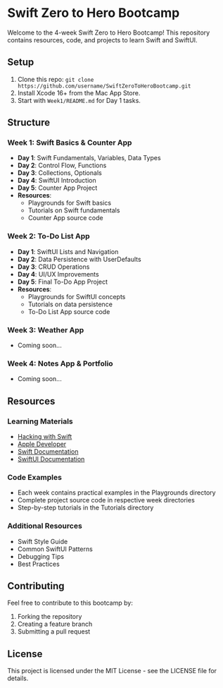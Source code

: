 # Swift Zero to Hero Bootcamp

Welcome to the 4-week Swift Zero to Hero Bootcamp! This repository contains resources, code, and projects to learn Swift and SwiftUI.

## Setup
1. Clone this repo: `git clone https://github.com/username/SwiftZeroToHeroBootcamp.git`
2. Install Xcode 16+ from the Mac App Store.
3. Start with `Week1/README.md` for Day 1 tasks.

## Structure
### Week 1: Swift Basics & Counter App
- **Day 1**: Swift Fundamentals, Variables, Data Types
- **Day 2**: Control Flow, Functions
- **Day 3**: Collections, Optionals
- **Day 4**: SwiftUI Introduction
- **Day 5**: Counter App Project
- **Resources**: 
  - Playgrounds for Swift basics
  - Tutorials on Swift fundamentals
  - Counter App source code

### Week 2: To-Do List App
- **Day 1**: SwiftUI Lists and Navigation
- **Day 2**: Data Persistence with UserDefaults
- **Day 3**: CRUD Operations
- **Day 4**: UI/UX Improvements
- **Day 5**: Final To-Do App Project
- **Resources**:
  - Playgrounds for SwiftUI concepts
  - Tutorials on data persistence
  - To-Do List App source code

### Week 3: Weather App
- Coming soon...

### Week 4: Notes App & Portfolio
- Coming soon...

## Resources
### Learning Materials
- [Hacking with Swift](https://www.hackingwithswift.com)
- [Apple Developer](https://developer.apple.com/tutorials/swiftui)
- [Swift Documentation](https://docs.swift.org/swift-book/)
- [SwiftUI Documentation](https://developer.apple.com/documentation/swiftui)

### Code Examples
- Each week contains practical examples in the Playgrounds directory
- Complete project source code in respective week directories
- Step-by-step tutorials in the Tutorials directory

### Additional Resources
- Swift Style Guide
- Common SwiftUI Patterns
- Debugging Tips
- Best Practices

## Contributing
Feel free to contribute to this bootcamp by:
1. Forking the repository
2. Creating a feature branch
3. Submitting a pull request

## License
This project is licensed under the MIT License - see the LICENSE file for details.

